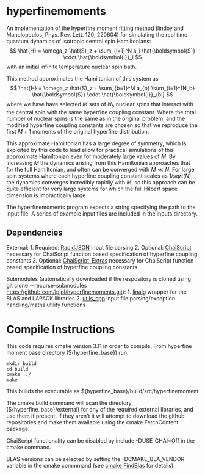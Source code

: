 # hyperfinemoments

An implementation of the hyperfine moment fitting method (lindoy and Manolopoulos, Phys. Rev. Lett. 120, 220604) for simulating the real time quantum dynamics of isotropic central spin Hamiltonians:
$$ \hat{H} = \omega_z \hat{S}_z + \sum_{i=1}^N a_i \hat{\boldsymbol{S}} \cdot \hat{\boldsymbol{I}}_i $$
with an initial infinite temperature nuclear spin bath.

This method approximates the Hamiltonian of this system as
$$ \hat{H} = \omega_z \hat{S}_z + \sum_{b=1}^M a_{b} \sum_{i=1}^{N_b} \hat{\boldsymbol{S}} \cdot \hat{\boldsymbol{I}}_{bi} $$
where we have have selected $M$ sets of $N_b$ nuclear spins that interact with the central spin with the same hyperfine coupling constant.  Where the total number of nuclear spins is the same as in the original problem, and the modified hyperfine coupling constants are chosen so that we reproduce the first $M+1$ moments of the original hyperfine distribution.

This approximate Hamiltonian has a large degree of symmetry, which is exploited by this code to lead allow for practical simulations of this approximate Hamiltonian even for moderately large values of $M$.  By increasing $M$ the dynamics arising from this Hamiltonian approaches that for the full Hamiltonian, and often can be converged with $M \ll N$.  For large spin systems where each hyperfine coupling constant scales as $1/sqrt(N)$, the dynamics converges incredibly rapidly with $M$, so this approach can be quite efficient for very large systems for which the full Hilbert space dimension is impractically large.

The hyperfinemoments program expects a string specifying the path to the input file.  A series of example input files are included in the inputs directory.

## Dependencies
External:
    1. Required: [RapidJSON](https://rapidjson.org/) input file parsing
    2. Optional: [ChaiScript](https://chaiscript.com/) necessary for ChaiScript function based specification of hyperfine coupling constants
    3. Optional: [ChaiScript_Extras](https://github.com/ChaiScript/ChaiScript_Extras) necessary for ChaiScript function based specification of hyperfine coupling constants


Submodules (automatically downloaded if the respository is cloned using git clone --recurse-submodules https://github.com/lpjpl/hyperfinemoments.git):
    1. [linalg](https://github.com/lpjpl/linalgt) wrapper for the BLAS and LAPACK libraries
    2. [utils_cpp](https://github.com/lpjpl/utils_cpp) input file parsing/exception handling/maths utility functions

# Compile Instructions
This code requires cmake version 3.11 in order to compile. From hyperfine moment base directory (${hyperfine_base}) run:
```console
mkdir build
cd build
cmake ../
make
```

This builds the executable as ${hyperfine_base}/build/src/hyperfinemoment

The cmake build command will scan the directory (${hyperfine_base}/external) for any of the required external libraries, and use them if present.  If they aren't it will attempt to download the github repositories and make them available using the cmake FetchContent package.

ChaiScript functionality can be disabled by include  -DUSE_CHAI=Off in the cmake command.

BLAS versions can be selected by setting the -DCMAKE_BLA_VENDOR variable in the cmake commmand (see [cmake FindBlas](https://cmake.org/cmake/help/latest/module/FindBLAS.html) for details).

   
    

